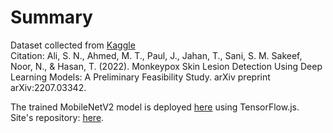 # Summary

Dataset collected from <a href="https://www.kaggle.com/datasets/nafin59/monkeypox-skin-lesion-dataset?select=Augmented+Images">Kaggle</a><br>
Citation: Ali, S. N., Ahmed, M. T., Paul, J., Jahan, T., Sani, S. M. Sakeef, Noor, N., & Hasan, T. (2022). Monkeypox Skin Lesion Detection Using Deep Learning Models: A Preliminary Feasibility Study. arXiv preprint arXiv:2207.03342.

The trained MobileNetV2 model is deployed <a href="https://monkeypoxdetect.firebaseapp.com/try/mobilenet">here</a> using TensorFlow.js.<br>
Site's repository: <a href="https://github.com/ashinsabu/monkeypox-detection">here</a>.
